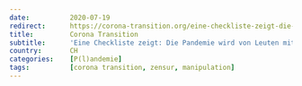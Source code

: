 ```yaml
---
date:          2020-07-19
redirect:      https://corona-transition.org/eine-checkliste-zeigt-die-pandemie-wird-von-leuten-mit-sektenmentalitat
title:         Corona Transition
subtitle:      'Eine Checkliste zeigt: Die Pandemie wird von Leuten mit Sektenmentalität verwaltet'
country:       CH
categories:    [P(l)andemie]
tags:          [corona transition, zensur, manipulation]
---
```

